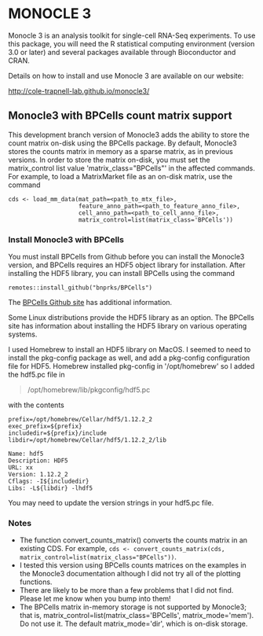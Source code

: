 MONOCLE 3
=======================

Monocle 3 is an analysis toolkit for single-cell RNA-Seq experiments.  To use this package, you will need the R statistical computing environment (version 3.0 or later) and several packages available through Bioconductor and CRAN.

Details on how to install and use Monocle 3 are available on our website:

http://cole-trapnell-lab.github.io/monocle3/

## Monocle3 with BPCells count matrix support

This development branch version of Monocle3 adds the ability to store the count matrix on-disk using the BPCells package. By default, Monocle3 stores the counts matrix in memory as a sparse matrix, as in previous versions. In order to store the matrix on-disk, you must set the matrix_control list value 'matrix_class="BPCells"' in the affected commands. For example, to load a MatrixMarket file as an on-disk matrix, use the command

```
cds <- load_mm_data(mat_path=<path_to_mtx_file>,
                    feature_anno_path=<path_to_feature_anno_file>,
                    cell_anno_path=<path_to_cell_anno_file>,
                    matrix_control=list(matrix_class='BPCells'))
```

### Install Monocle3 with BPCells

You must install BPCells from Github before you can install the Monocle3 version, and BPCells requires an HDF5 object library for installation. After installing the HDF5 library, you can install BPCells using the command

```
remotes::install_github("bnprks/BPCells")
```

The [BPCells Github site](https://github.com/bnprks/BPCells)  has additional information.

Some Linux distributions provide the HDF5 library as an option. The
BPCells site has information about installing the HDF5 library on various operating systems.

I used Homebrew to install an HDF5 library on MacOS. I seemed to need to install the pkg-config package as well, and add a pkg-config configuration file for HDF5. Homebrew installed pkg-config in '/opt/homebrew' so I added the hdf5.pc file in

> /opt/homebrew/lib/pkgconfig/hdf5.pc

with the contents

```
prefix=/opt/homebrew/Cellar/hdf5/1.12.2_2
exec_prefix=${prefix}
includedir=${prefix}/include
libdir=/opt/homebrew/Cellar/hdf5/1.12.2_2/lib
  
Name: hdf5
Description: HDF5
URL: xx
Version: 1.12.2_2
Cflags: -I${includedir}
Libs: -L${libdir} -lhdf5
```

You may need to update the version strings in your hdf5.pc file.

### Notes

- The function convert_counts_matrix() converts the counts matrix in an existing CDS. For example, `cds <- convert_counts_matrix(cds, matrix_control=list(matrix_class="BPCells"))`.
- I tested this version using BPCells counts matrices on the examples in the Monocle3 documentation although I did not try all of the plotting functions.
- There are likely to be more than a few problems that I did not find. Please let me know when you bump into them!
- The BPCells matrix in-memory storage is not supported by Monocle3; that is, matrix_control=list(matrix_class='BPCells', matrix_mode='mem'). Do not use it. The default matrix_mode='dir', which is on-disk storage.

